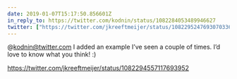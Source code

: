 ```yaml
---
date: 2019-01-07T15:17:50.856601Z
in_reply_to: https://twitter.com/kodnin/status/1082284053489946627
twitter: ["https://twitter.com/jkreeftmeijer/status/1082295247693070336"]
---
```

@kodnin@twitter.com I added an example I’ve seen a couple of times. I’d love to know what you think! :)

<https://twitter.com/jkreeftmeijer/status/1082294557117693952>
